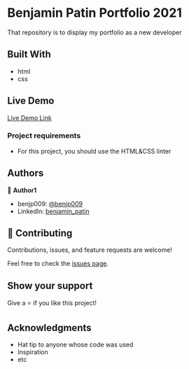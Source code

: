 # Benjamin Patin Portfolio 2021

That repository is to display my portfolio as a new developer

## Built With

- html
- css

## Live Demo

[Live Demo Link](https://benjp009.github.io/benjamin-patin-portfolio-2021/)

### Project requirements
* For this project, you should use the HTML&CSS linter

## Authors

👤 **Author1**

- benjp009: [@benjp009](https://github.com/benjp009)
- LinkedIn: [benjamin_patin](https://linkedin.com/in/benjamin_patin)


## 🤝 Contributing

Contributions, issues, and feature requests are welcome!

Feel free to check the [issues page](../../issues/).

## Show your support

Give a ⭐️ if you like this project!

## Acknowledgments

- Hat tip to anyone whose code was used
- Inspiration
- etc
